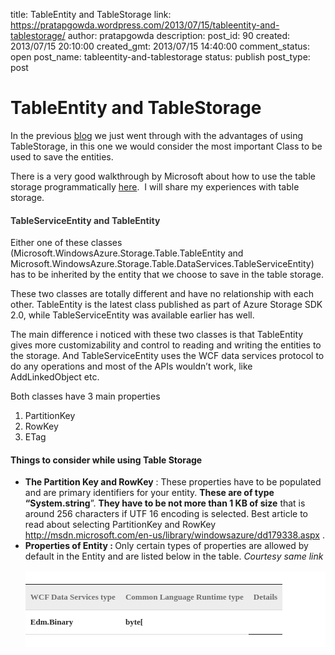 title: TableEntity and TableStorage
link: https://pratapgowda.wordpress.com/2013/07/15/tableentity-and-tablestorage/
author: pratapgowda
description: 
post_id: 90
created: 2013/07/15 20:10:00
created_gmt: 2013/07/15 14:40:00
comment_status: open
post_name: tableentity-and-tablestorage
status: publish
post_type: post

# TableEntity and TableStorage

<p>In the previous <a href="http://pratapgowda.wordpress.com/2013/05/09/windows-azure-table-storageoverview/" target="_blank">blog</a> we just went through with the advantages of using TableStorage, in this one we would consider the most important Class to be used to save the entities.</p>  <p>There is a very good walkthrough by Microsoft about how to use the table storage programmatically <a href="http://www.windowsazure.com/en-us/develop/net/how-to-guides/table-services/" target="_blank">here</a>.&#160; I will share my experiences with table storage.</p>  <h4><span style="color:#333333;">TableServiceEntity and TableEntity</span></h4>  <p>Either one of these classes (Microsoft.WindowsAzure.Storage.Table.TableEntity and Microsoft.WindowsAzure.Storage.Table.DataServices.TableServiceEntity) has to be inherited by the entity that we choose to save in the table storage.</p>  <p>These two classes are totally different and have no relationship with each other. TableEntity is the latest class published as part of Azure Storage SDK 2.0, while TableServiceEntity was available earlier has well.</p>  <p>The main difference i noticed with these two classes is that TableEntity gives more customizability and control to reading and writing the entities to the storage. And TableServiceEntity uses the WCF data services protocol to do any operations and most of the APIs wouldn’t work, like AddLinkedObject etc.</p>  <p>Both classes have 3 main properties</p>  <ol>   <li>PartitionKey </li>    <li>RowKey </li>    <li>ETag </li> </ol>  <h4>Things to consider while using Table Storage</h4>  <ul>   <li><strong>The Partition Key and RowKey</strong> : These properties have to be populated and are primary identifiers for your entity. <strong>These are of type “System.string</strong>”. <strong>They have to be not more than 1 KB of size</strong> that is around 256 characters if UTF 16 encoding is selected. Best article to read about selecting PartitionKey and RowKey <a href="http://msdn.microsoft.com/en-us/library/windowsazure/dd179338.aspx">http://msdn.microsoft.com/en-us/library/windowsazure/dd179338.aspx</a> . </li>    <li><strong>Properties of Entity : </strong>Only certain types of properties are allowed by default in the Entity and are listed below in the table. <em>Courtesy same link</em>       <table style="list-style-type:disc;margin-bottom:14px;white-space:normal;word-spacing:0;border-collapse:collapse;text-transform:none;padding-bottom:20px;padding-top:20px;letter-spacing:normal;line-height:20px;background-color:#ffffff;text-indent:0;border-style:none;" width="571"><tbody>         <tr>           <th style="border-top-style:none;border-bottom:#dbdbdb 1px solid;border-right-style:none;margin:10px;border-left-style:none;background-color:#ededed;padding:10px 8px;" align="left"><span style="font-family:&#039;"><span style="font-size:9.8pt;color:#707070;">WCF Data Services type</span></span></th>            <th style="border-top-style:none;border-bottom:#dbdbdb 1px solid;border-right-style:none;margin:10px;border-left-style:none;background-color:#ededed;padding:10px 8px;" align="left"><span style="font-family:&#039;"><span style="font-size:9.8pt;color:#707070;">Common Language Runtime type</span></span></th>            <th style="border-top-style:none;border-bottom:#dbdbdb 1px solid;border-right-style:none;margin:10px;border-left-style:none;background-color:#ededed;padding:10px 8px;" align="left"><span style="font-family:&#039;"><span style="font-size:9.8pt;color:#707070;">Details</span></span></th>         </tr>          <tr>           <td style="border-top-style:none;vertical-align:top;border-bottom:#dbdbdb 1px solid;border-right-style:none;margin:10px;border-left-style:none;padding:10px 8px;">             <p style="margin-bottom:0;padding-bottom:0;margin-top:0;line-height:18px;"><strong><span style="font-family:&#039;"><span style="font-size:9.8pt;color:#2a2a2a;">Edm.Binary</span></span></strong></p>           </td>            <td style="border-top-style:none;vertical-align:top;border-bottom:#dbdbdb 1px solid;border-right-style:none;margin:10px;border-left-style:none;padding:10px 8px;">             <p style="margin-bottom:0;padding-bottom:0;margin-top:0;line-height:18px;"><strong><span style="font-family:&#039;"><span style="font-size:9.8pt;color:#2a2a2a;">byte[